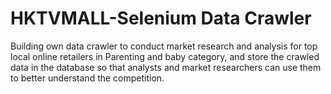 # HKTVMALL-Selenium Data Crawler 
Building own data crawler to conduct market research and analysis for top local online retailers in Parenting and baby category, 
and store the crawled data in the database so that analysts and market researchers can use them to better understand the competition.
